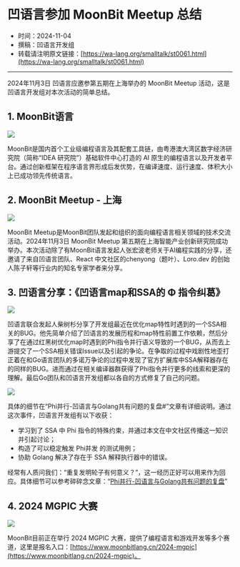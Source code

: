 # 凹语言参加 MoonBit Meetup 总结

- 时间：2024-11-04
- 撰稿：凹语言开发组
- 转载请注明原文链接：[https://wa-lang.org/smalltalk/st0061.html](https://wa-lang.org/smalltalk/st0061.html)

---

2024年11月3日 凹语言应邀参第五期在上海举办的 MoonBit Meetup 活动，这是凹语言开发组对本次活动的简单总结。

## 1. MoonBit语言

![](/st0061-00.png)

MoonBit是国内首个工业级编程语言及其配套工具链，由粤港澳大湾区数字经济研究院（简称“IDEA 研究院”）基础软件中心打造的 AI 原生的编程语言以及开发者平台。通过创新框架在程序语言界形成后发优势，在编译速度、运行速度、体积大小上已成功领先传统语言。

## 2. MoonBit Meetup - 上海

![](/st0061-01.png)

MoonBit Meetup是MoonBit团队发起和组织的面向编程语言相关领域的技术交流活动。2024年11月3日 MoonBit Meetup 第五期在上海智能产业创新研究院成功举办。本次活动除了有MoonBit语言发起人张宏波老师关于AI编程实践的分享，还邀请了来自凹语言团队、React 中文社区的chenyong（题叶）、Loro.dev 的创始人陈子轩等行业内的知名专家学者来分享。


## 3. 凹语言分享：《凹语言map和SSA的 Φ 指令纠葛》

![](/st0061-02.png)

凹语言联合发起人柴树杉分享了开发组最近在优化map特性时遇到的一个SSA相关的BUG。他先简单介绍了凹语言的发展历程和map特性前置工作依赖，然后分享了在通过红黑树优化map时遇到的Phi指令并行语义导致的一个BUG，从而去上游提交了一个SSA相关错误Issue以及引起的争论。在争取的过程中戏剧性地歪打正着在和Go语言团队的多诺万争论的过程中发现了官方扩展库中SSA解释器存在的同样的BUG。进而通过在相关编译器群获得了Phi指令并行更多的线索和更深的理解。最后Go团队和凹语言开发组都以各自的方式修复了自己的问题。

![](/st0061-03.png)

具体的细节在“Phi并行-凹语言与Golang共有问题的复盘#”文章有详细说明。通过这次事件，凹语言开发组有以下收获：

- 学习到了 SSA 中 Phi 指令的特殊约束，并通过本文在中文社区传播这一知识并引起讨论；
- 构造了可以稳定触发 Phi并发 的测试用例；
- 协助 Golang 解决了存在于 SSA 解释执行器中的错误。

经常有人质问我们：“重复发明轮子有何意义？”，这一经历正好可以用来作为回应。具体细节可以参考碎碎念文章：“[Phi并行-凹语言与Golang共有问题的复盘](https://wa-lang.org/smalltalk/st0060.html)”

## 4. 2024 MGPIC 大赛

![](/st0061-04.png)

MoonBit目前正在举行 2024 MGPIC 大赛，提供了编程语言和游戏开发等多个赛道，这里是报名入口：[https://www.moonbitlang.cn/2024-mgpic](https://www.moonbitlang.cn/2024-mgpic)。
